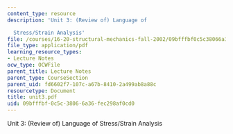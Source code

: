 ```yaml
---
content_type: resource
description: 'Unit 3: (Review of) Language of

  Stress/Strain Analysis'
file: /courses/16-20-structural-mechanics-fall-2002/09bfffbf0c5c38066a36fec298af0cd0_unit3.pdf
file_type: application/pdf
learning_resource_types:
- Lecture Notes
ocw_type: OCWFile
parent_title: Lecture Notes
parent_type: CourseSection
parent_uid: fd6602f7-107c-a67b-8410-2a499ab8a88c
resourcetype: Document
title: unit3.pdf
uid: 09bfffbf-0c5c-3806-6a36-fec298af0cd0
---
```

Unit 3: (Review of) Language of
Stress/Strain Analysis

